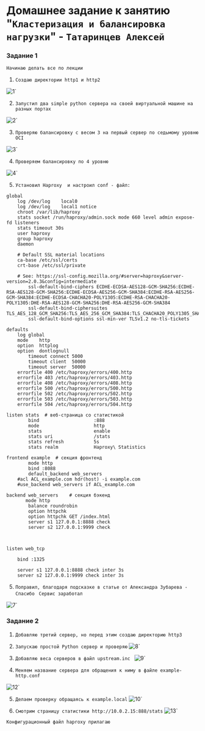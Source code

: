 # Домашнее задание к занятию "`Кластеризация и балансировка нагрузки`" - `Татаринцев Алексей`



### Задание 1

`Начинаю делать все по лекции`

1. `Создаю директории http1 и http2`

![1](https://github.com/Foxbeerxxx/Claster-and-load/blob/main/img/img1.png)`

2. `Запустил два simple python сервера на своей виртуальной машине на разных портах`

![2](https://github.com/Foxbeerxxx/Claster-and-load/blob/main/img/img2.png)`

3. `Проверяю балансировку с весом 3 на первый сервер по седьмому уровню OCI`

![3](https://github.com/Foxbeerxxx/Claster-and-load/blob/main/img/img3.png)`

4. `Проверяем балансировку по 4 уровню`

![4](https://github.com/Foxbeerxxx/Claster-and-load/blob/main/img/img4.png)`

5. `Установил Haproxy  и настроил conf - файл:`

```
global
	log /dev/log	local0
	log /dev/log	local1 notice
	chroot /var/lib/haproxy
	stats socket /run/haproxy/admin.sock mode 660 level admin expose-fd listeners
	stats timeout 30s
	user haproxy
	group haproxy
	daemon

	# Default SSL material locations
	ca-base /etc/ssl/certs
	crt-base /etc/ssl/private

	# See: https://ssl-config.mozilla.org/#server=haproxy&server-version=2.0.3&config=intermediate
        ssl-default-bind-ciphers ECDHE-ECDSA-AES128-GCM-SHA256:ECDHE-RSA-AES128-GCM-SHA256:ECDHE-ECDSA-AES256-GCM-SHA384:ECDHE-RSA-AES256-GCM-SHA384:ECDHE-ECDSA-CHACHA20-POLY1305:ECDHE-RSA-CHACHA20-POLY1305:DHE-RSA-AES128-GCM-SHA256:DHE-RSA-AES256-GCM-SHA384
        ssl-default-bind-ciphersuites TLS_AES_128_GCM_SHA256:TLS_AES_256_GCM_SHA384:TLS_CHACHA20_POLY1305_SHA256
        ssl-default-bind-options ssl-min-ver TLSv1.2 no-tls-tickets

defaults
	log	global
	mode	http
	option	httplog
	option	dontlognull
        timeout connect 5000
        timeout client  50000
        timeout server  50000
	errorfile 400 /etc/haproxy/errors/400.http
	errorfile 403 /etc/haproxy/errors/403.http
	errorfile 408 /etc/haproxy/errors/408.http
	errorfile 500 /etc/haproxy/errors/500.http
	errorfile 502 /etc/haproxy/errors/502.http
	errorfile 503 /etc/haproxy/errors/503.http
	errorfile 504 /etc/haproxy/errors/504.http

listen stats  # веб-страница со статистикой
        bind                    :888
        mode                    http
        stats                   enable
        stats uri               /stats
        stats refresh           5s
        stats realm             Haproxy\ Statistics

frontend example  # секция фронтенд
        mode http
        bind :8088
        default_backend web_servers
	#acl ACL_example.com hdr(host) -i example.com
	#use_backend web_servers if ACL_example.com

backend web_servers    # секция бэкенд
       mode http
        balance roundrobin
        option httpchk
        option httpchk GET /index.html
        server s1 127.0.0.1:8888 check
        server s2 127.0.0.1:9999 check



listen web_tcp

	bind :1325

	server s1 127.0.0.1:8888 check inter 3s
	server s2 127.0.0.1:9999 check inter 3s
```



5. `Поправил, благодаря подсказке в статье от Александра Зубарева - Спасибо `
`Сервис заработал`

![7](https://github.com/Foxbeerxxx/Claster-and-load/blob/main/img/img7.png)`



### Задание 2



1. `Добавляю третий сервер, но перед этим создаю директорию http3`
2. `Запускаю простой Python сервер и проверяю`
![8](https://github.com/Foxbeerxxx/Claster-and-load/blob/main/img/img8.png)`

3. `Добавляю веса серверов в файл upstream.inc `
![9](https://github.com/Foxbeerxxx/Claster-and-load/blob/main/img/img9.png)`

4. `Меняем название сервера для обращения к ниму в файле example-http.conf`

![12](https://github.com/Foxbeerxxx/Claster-and-load/blob/main/img/img12.png)`

5. `Делаем проверку обращаясь к example.local`
![10](https://github.com/Foxbeerxxx/Claster-and-load/blob/main/img/img10.png)`

6. `Смотрим страницу статистики http://10.0.2.15:888/stats`
![13](https://github.com/Foxbeerxxx/Claster-and-load/blob/main/img/img13.png)`
 
`Конфигурационный файл haproxy прилагаю`



